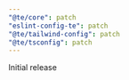 ```yaml
---
"@te/core": patch
"eslint-config-te": patch
"@te/tailwind-config": patch
"@te/tsconfig": patch
---
```


Initial release
